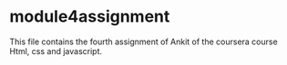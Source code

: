 # module4assignment
This file contains the fourth assignment of Ankit of the coursera course Html, css and javascript.
